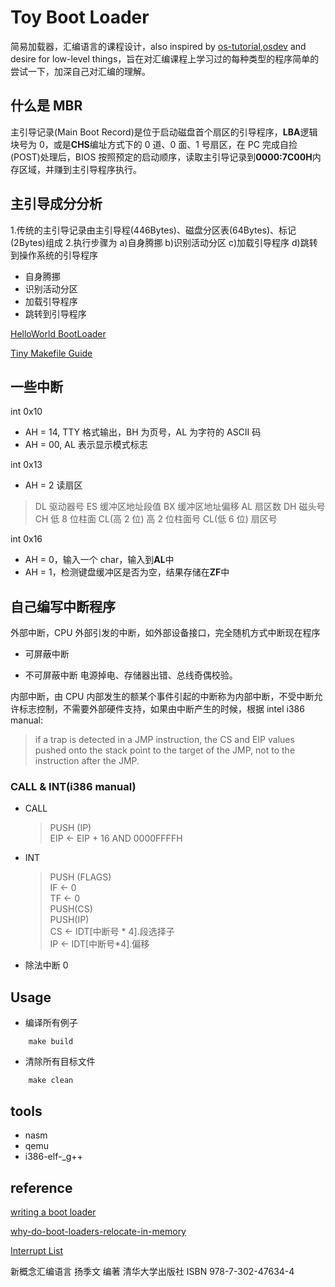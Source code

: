 # Toy Boot Loader

简易加载器，汇编语言的课程设计，also inspired by [os-tutorial](https://github.com/cfenollosa/os-tutorial),[osdev](http://osdev.org) and desire for low-level things，旨在对汇编课程上学习过的每种类型的程序简单的尝试一下，加深自己对汇编的理解。

## 什么是 MBR

主引导记录(Main Boot Record)是位于启动磁盘首个扇区的引导程序，**LBA**逻辑块号为 0，或是**CHS**编址方式下的 0 道、0 面、1 号扇区，在 PC 完成自捡(POST)处理后，BIOS 按照预定的启动顺序，读取主引导记录到**0000:7C00H**内存区域，并赚到主引导程序执行。

## 主引导成分分析

1.传统的主引导记录由主引导程(446Bytes)、磁盘分区表(64Bytes)、标记(2Bytes)组成 2.执行步骤为 a)自身腾挪 b)识别活动分区 c)加载引导程序 d)跳转到操作系统的引导程序

- 自身腾挪
- 识别活动分区
- 加载引导程序
- 跳转到引导程序

[HelloWorld BootLoader](./hello_world_loader/readme.md)

[Tiny Makefile Guide](./makefile.md)

## 一些中断

int 0x10

- AH = 14, TTY 格式输出，BH 为页号，AL 为字符的 ASCII 码
- AH = 00, AL 表示显示模式标志

int 0x13

- AH = 2 读扇区

> DL 驱动器号 ES 缓冲区地址段值 BX 缓冲区地址偏移 AL 扇区数 DH 磁头号 CH 低 8 位柱面 CL(高 2 位) 高 2 位柱面号 CL(低 6 位) 扇区号

int 0x16

- AH = 0，输入一个 char，输入到**AL**中
- AH = 1，检测键盘缓冲区是否为空，结果存储在**ZF**中

## 自己编写中断程序

外部中断，CPU 外部引发的中断，如外部设备接口，完全随机方式中断现在程序

- 可屏蔽中断

- 不可屏蔽中断 电源掉电、存储器出错、总线奇偶校验。

内部中断，由 CPU 内部发生的额某个事件引起的中断称为内部中断，不受中断允许标志控制，不需要外部硬件支持，如果由中断产生的时候，根据 intel i386 manual:

> if a trap is detected in a JMP instruction, the CS and EIP values pushed onto the stack point to the target of the JMP, not to the instruction after the JMP.

### CALL & INT(i386 manual)

- CALL

  > PUSH (IP)<br>
  EIP <- EIP + 16 AND 0000FFFFH

- INT

  > PUSH (FLAGS)<br>
  IF <- 0<br>
  TF <- 0<br>
  PUSH(CS)<br>
  PUSH(IP)<br>
  CS <- IDT[中断号 * 4].段选择子<br>
  IP <- IDT[中断号*4].偏移
  

- 除法中断 0

## Usage

- 编译所有例子

```shell
    make build
```

- 清除所有目标文件

```shell
    make clean
```

## tools

- nasm
- qemu
- i386-elf-\_g++

## reference

[writing a boot loader](http://3zanders.co.uk/2017/10/13/writing-a-bootloader/)

[why-do-boot-loaders-relocate-in-memory](https://stackoverflow.com/questions/1203108/why-do-boot-loaders-relocate-in-memory)

[Interrupt List](http://www.ctyme.com/intr/int.htm)

新概念汇编语言 扬季文 编著 清华大学出版社 ISBN 978-7-302-47634-4
